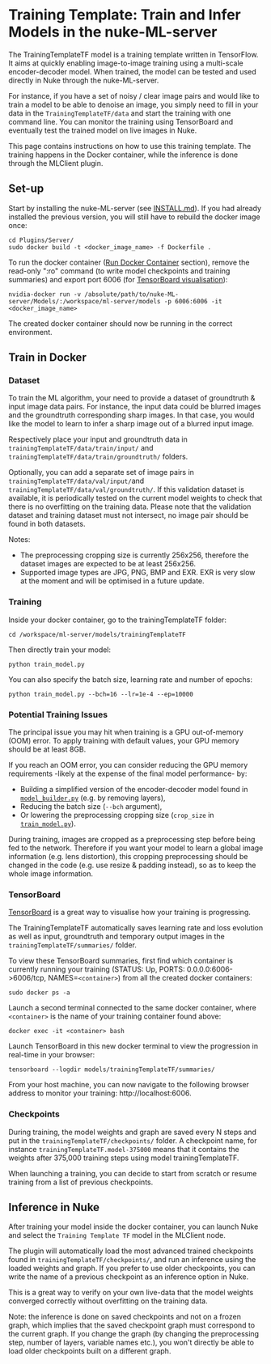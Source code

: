 # Training Template: Train and Infer Models in the nuke-ML-server

The TrainingTemplateTF model is a training template written in TensorFlow. It aims at quickly enabling image-to-image training using a multi-scale encoder-decoder model. When trained, the model can be tested and used directly in Nuke through the nuke-ML-server.

For instance, if you have a set of noisy / clear image pairs and would like to train a model to be able to denoise an image, you simply need to fill in your data in the `TrainingTemplateTF/data` and start the training with one command line. You can monitor the training using TensorBoard and eventually test the trained model on live images in Nuke.

This page contains instructions on how to use this training template. The training happens in the Docker container, while the inference is done through the MLClient plugin.

## Set-up

Start by installing the nuke-ML-server (see [INSTALL.md](https://github.com/TheFoundryVisionmongers/nuke-ML-server/blob/master/INSTALL.md)). If you had already installed the previous version, you will still have to rebuild the docker image once:
```
cd Plugins/Server/
sudo docker build -t <docker_image_name> -f Dockerfile .
```

To run the docker container ([Run Docker Container](https://github.com/TheFoundryVisionmongers/nuke-ML-server/blob/master/INSTALL.md#run-docker-container) section), remove the read-only ":ro" command (to write model checkpoints and training summaries) and export port 6006 (for [TensorBoard visualisation](https://github.com/TheFoundryVisionmongers/nuke-ML-server/tree/master/Models/trainingTemplateTF#tensorboard)):
```
nvidia-docker run -v /absolute/path/to/nuke-ML-server/Models/:/workspace/ml-server/models -p 6006:6006 -it <docker_image_name>
```
The created docker container should now be running in the correct environment.

## Train in Docker

### Dataset

To train the ML algorithm, your need to provide a dataset of groundtruth & input image data pairs. For instance, the input data could be blurred images and the groundtruth corresponding sharp images. In that case, you would like the model to learn to infer a sharp image out of a blurred input image.

Respectively place your input and groundtruth data in `trainingTemplateTF/data/train/input/` and `trainingTemplateTF/data/train/groundtruth/` folders.

Optionally, you can add a separate set of image pairs in `trainingTemplateTF/data/val/input/`and `trainingTemplateTF/data/val/groundtruth/`. If this validation dataset is available, it is periodically tested on the current model weights to check that there is no overfitting on the training data. Please note that the validation dataset and training dataset must not intersect, no image pair should be found in both datasets.

Notes:
- The preprocessing cropping size is currently 256x256, therefore the dataset images are expected to be at least 256x256.
- Supported image types are JPG, PNG, BMP and EXR. EXR is very slow at the moment and will be optimised in a future update.

### Training

Inside your docker container, go to the trainingTemplateTF folder:
```
cd /workspace/ml-server/models/trainingTemplateTF
```
Then directly train your model:
```
python train_model.py
```
You can also specify the batch size, learning rate and number of epochs:
```
python train_model.py --bch=16 --lr=1e-4 --ep=10000
```
### Potential Training Issues

The principal issue you may hit when training is a GPU out-of-memory (OOM) error. To apply training with default values, your GPU memory should be at least 8GB.

If you reach an OOM error, you can consider reducing the GPU memory requirements -likely at the expense of the final model performance- by:
- Building a simplified version of the encoder-decoder model found in [`model_builder.py`](https://github.com/TheFoundryVisionmongers/nuke-ML-server/blob/master/Models/trainingTemplateTF/util/model_builder.py) (e.g. by removing layers),
- Reducing the batch size (`--bch` argument),
- Or lowering the preprocessing cropping size (`crop_size` in [`train_model.py`](https://github.com/TheFoundryVisionmongers/nuke-ML-server/blob/master/Models/trainingTemplateTF/train_model.py)).

During training, images are cropped as a preprocessing step before being fed to the network. Therefore if you want your model to learn a global image information (e.g. lens distortion), this cropping preprocessing should be changed in the code (e.g. use resize & padding instead), so as to keep the whole image information.

### TensorBoard

[TensorBoard](https://www.tensorflow.org/guide/summaries_and_tensorboard) is a great way to visualise how your training is progressing.

The TrainingTemplateTF automatically saves learning rate and loss evolution as well as input, groundtruth and temporary output images in the `trainingTemplateTF/summaries/` folder.

To view these TensorBoard summaries, first find which container is currently running your training (STATUS: Up, PORTS: 0.0.0.0:6006->6006/tcp, NAMES=`<container>`) from all the created docker containers:
```
sudo docker ps -a
```
Launch a second terminal connected to the same docker container, where `<container>` is the name of your training container found above:
```
docker exec -it <container> bash
```
Launch TensorBoard in this new docker terminal to view the progression in real-time in your browser:
```
tensorboard --logdir models/trainingTemplateTF/summaries/
```
From your host machine, you can now navigate to the following browser address to monitor your training: http://localhost:6006.

### Checkpoints

During training, the model weights and graph are saved every N steps and put in the `trainingTemplateTF/checkpoints/` folder. A checkpoint name, for instance `trainingTemplateTF.model-375000` means that it contains the weights after 375,000 training steps using model trainingTemplateTF.

When launching a training, you can decide to start from scratch or resume training from a list of previous checkpoints.

## Inference in Nuke

After training your model inside the docker container, you can launch Nuke and select the `Training Template TF` model in the MLClient node.

The plugin will automatically load the most advanced trained checkpoints found in `trainingTemplateTF/checkpoints/`, and run an inference using the loaded weights and graph. If you prefer to use older checkpoints, you can write the name of a previous checkpoint as an inference option in Nuke. 

This is a great way to verify on your own live-data that the model weights converged correctly without overfitting on the training data.

Note: the inference is done on saved checkpoints and not on a frozen graph, which implies that the saved checkpoint graph must correspond to the current graph. If you change the graph (by changing the preprocessing step, number of layers, variable names etc.), you won't directly be able to load older checkpoints built on a different graph.